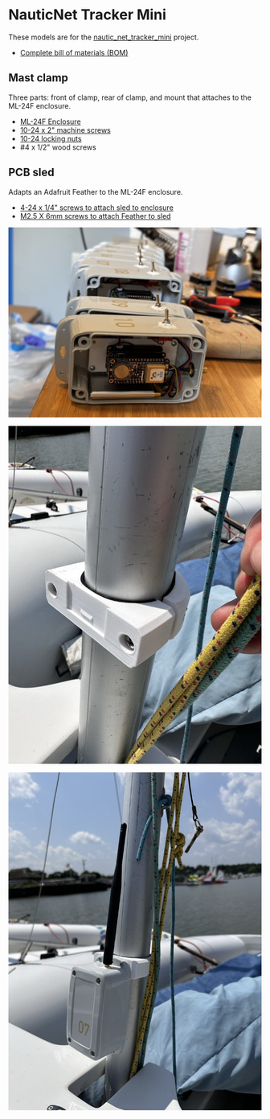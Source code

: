 # NauticNet Tracker Mini

These models are for the [nautic_net_tracker_mini](https://github.com/opensailing/nautic_net_tracker_mini) project.

- [Complete bill of materials (BOM)](https://docs.google.com/spreadsheets/d/1jJtqCXdVjNEBQItSUcRA3xywMBTXkUF72Dwi1-fd_us/edit#gid=0)

## Mast clamp

Three parts: front of clamp, rear of clamp, and mount that attaches to the ML-24F enclosure.

- [ML-24F Enclosure](https://www.polycase.com/ml-24f)
- [10-24 x 2" machine screws](https://www.amazon.com/dp/B074ZZ92G9?psc=1&ref=ppx_yo2ov_dt_b_product_details)
- [10-24 locking nuts](https://www.amazon.com/dp/B07SSPP997?psc=1&ref=ppx_yo2ov_dt_b_product_details)
- #4 x 1/2" wood screws

## PCB sled

Adapts an Adafruit Feather to the ML-24F enclosure.

- [4-24 x 1/4" screws to attach sled to enclosure](https://www.polycase.com/screws-mbr-100)
- [M2.5 X 6mm screws to attach Feather to sled](https://www.amazon.com/dp/B07CHH9Q3X?ref=ppx_yo2ov_dt_b_product_details&th=1)

![images/photo1.jpg](images/photo1.jpg)

![images/photo2.jpg](images/photo2.jpg)

![images/photo3.jpg](images/photo3.jpg)
